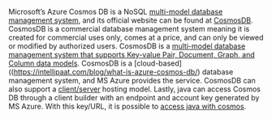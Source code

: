 Microsoft’s Azure Cosmos DB is a NoSQL [multi-model database management system](https://medium.com/@hubfly/detailed-introduction-to-azure-cosmos-db-46c88c5673f4), and its official website can be found at [CosmosDB](https://azure.microsoft.com/en-us/products/cosmos-db). CosmosDB is a commercial database management system meaning it is created for commercial uses only, comes at a price, and can only be viewed or modified by authorized users. CosmosDB is a [multi-model database management system that supports Key-value Pair, Document, Graph, and Column data models](https://www.red-gate.com/simple-talk/cloud/azure/overview-of-azure-cosmos-db/). CosmosDB is a [cloud-based]((https://intellipaat.com/blog/what-is-azure-cosmos-db/) database management system, and MS Azure provides the service. CosmosDB can also support a [client/server](https://learn.microsoft.com/en-us/azure/cosmos-db/nosql/sdk-connection-modes) hosting model. Lastly, java can access Cosmos DB through a client builder with an endpoint and account key generated by MS Azure. With this key/URL, it is possible to [access java with cosmos](https://learn.microsoft.com/en-us/azure/cosmos-db/nosql/tutorial-java-web-app).
